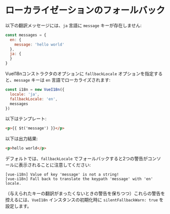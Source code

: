 # ローカライゼーションのフォールバック

以下の翻訳メッセージには、`ja` 言語に `message` キーが存在しません:

```js
const messages = {
  en: {
    message: 'hello world'
  },
  ja: {
  }
}
```

VueI18nコンストラクタのオプションに `fallbackLocale` オプションを指定すると、`message` キーは `en` 言語でローカライズされます:

```js
const i18n = new VueI18n({
  locale: 'ja',
  fallbackLocale: 'en',
  messages
})
```    

以下はテンプレート:

```html     
<p>{{ $t('message') }}</p>
```

以下は出力結果:

```html
<p>hello world</p>
```

デフォルトでは、`fallbackLocale` でフォールバックすると2つの警告がコンソールに表示されることに注意してください:

```console
[vue-i18n] Value of key 'message' is not a string!
[vue-i18n] Fall back to translate the keypath 'message' with 'en' locale.
```

（与えられたキーの翻訳がまったくないときの警告を保ちつつ）これらの警告を控えるには、`VueI18n` インスタンスの初期化時に `silentFallbackWarn: true` を設定します。
